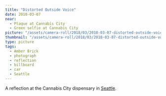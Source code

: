 ```yaml
---
title: "Distorted Outside Voice"
date: 2018-03-07
near:
  - Plaque at Cannabis City
  - Green selfie at Cannabis City
picture: "/assets/camera-roll/2018/03/2018-03-07-distorted-outside-voice/20180308_001248806_iOS.jpg"
thumbnail: "/assets/camera-roll/2018/03/2018-03-07-distorted-outside-voice/20180308_001248806_iOS-thumbnail.jpg"
type: picture
tags:
  - Amber Brick
  - photograph
  - reflection
  - billboard
  - car
  - Seattle
---
```

A reflection at the Cannabis City dispensary in [Seattle](/seattle/).